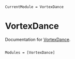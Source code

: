 ```@meta
CurrentModule = VortexDance
```

# VortexDance

Documentation for [VortexDance](https://github.com/mbudisic/VortexDance.jl).

```@index
```

```@autodocs
Modules = [VortexDance]
```
